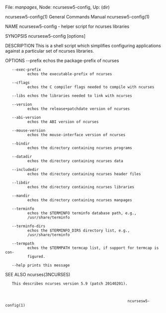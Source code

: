 File: *manpages*,  Node: ncursesw5-config,  Up: (dir)

ncursesw5-config(1)         General Commands Manual        ncursesw5-config(1)



NAME
       ncursesw5-config - helper script for ncurses libraries

SYNOPSIS
       ncursesw5-config [options]

DESCRIPTION
       This  is  a  shell  script  which  simplifies  configuring applications
       against a particular set of ncurses libraries.

OPTIONS
       --prefix
              echos the package-prefix of ncurses

       --exec-prefix
              echos the executable-prefix of ncurses

       --cflags
              echos the C compiler flags needed to compile with ncurses

       --libs echos the libraries needed to link with ncurses

       --version
              echos the release+patchdate version of ncurses

       --abi-version
              echos the ABI version of ncurses

       --mouse-version
              echos the mouse-interface version of ncurses

       --bindir
              echos the directory containing ncurses programs

       --datadir
              echos the directory containing ncurses data

       --includedir
              echos the directory containing ncurses header files

       --libdir
              echos the directory containing ncurses libraries

       --mandir
              echos the directory containing ncurses manpages

       --terminfo
              echos the $TERMINFO terminfo database path, e.g.,
              /usr/share/terminfo

       --terminfo-dirs
              echos the $TERMINFO_DIRS directory list, e.g.,
              /usr/share/terminfo

       --termpath
              echos the $TERMPATH termcap list, if support for termcap is con-
              figured.

       --help prints this message

SEE ALSO
       ncurses(3NCURSES)

       This describes ncurses version 5.9 (patch 20140201).



                                                           ncursesw5-config(1)
